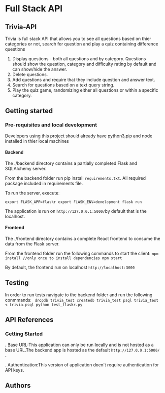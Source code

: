 # Full Stack API
## Trivia-API
Trivia is full stack API that allows you to see all questions based on thier categories or not, search for question and play a quiz containing difference questions

  1. Display questions - both all questions and by category. Questions should show the question, category and difficulty rating by default and can show/hide the answer.
  2. Delete questions.
  3. Add questions and require that they include question and answer text.
  4. Search for questions based on a text query string.
  5. Play the quiz game, randomizing either all questions or within a specific category.


## Getting started

### Pre-requisites and local development

Developers using this project should already have python3,pip and node installed in thier local machines

#### Backend
The ./backend directory contains a partially completed Flask and SQLAlchemy server.

From the backend folder run pip install `requirements.txt`. All required package included in requirements file.

To run the server, execute:

`export FLASK_APP=flaskr
 export FLASK_ENV=development
 flask run`
 
 The application is run on  `http://127.0.0.1:5000/`by default that is the localhost.
#### Frontend
The ./frontend directory contains a complete React frontend to consume the data from the Flask server. 

From the frontend folder run the following commands to start the client:
`npm install //only once to install dependencies
npm start`

By default, the frontend run on localhost `http://localhost:3000` 
## Testing
In order to run tests navigate to the backend folder and run the following conmmands:
`
dropdb trivia_test
createdb trivia_test
psql trivia_test < trivia.psql
python test_flaskr.py`

## API References
### Getting Started
. Base URL:This application can only be run locally and is not hosted as a base URL.The backend app is hosted as the default `http://127.0.0.1:5000/` .

. Authentication:This version of application doen't require authentication for API keys.
## Authors
